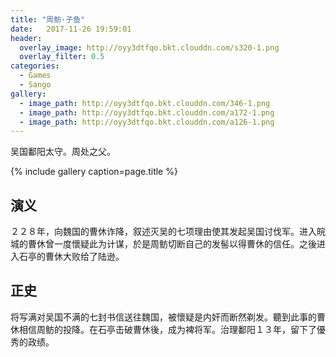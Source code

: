 ```yaml
---
title: "周鲂·子鱼"
date:   2017-11-26 19:59:01
header:
  overlay_image: http://oyy3dtfqo.bkt.clouddn.com/s320-1.png
  overlay_filter: 0.5
categories:
  - Games
  - Sango
gallery:
  - image_path: http://oyy3dtfqo.bkt.clouddn.com/346-1.png
  - image_path: http://oyy3dtfqo.bkt.clouddn.com/a172-1.png
  - image_path: http://oyy3dtfqo.bkt.clouddn.com/a126-1.png
---
```


吴国鄱阳太守。周处之父。

{% include gallery caption=page.title %}

## 演义

２２８年，向魏国的曹休诈降，叙述灭吴的七项理由使其发起吴国讨伐军。进入皖城的曹休曾一度懷疑此为计谋，於是周鲂切断自己的发髻以得曹休的信任。之後进入石亭的曹休大败给了陆逊。

## 正史

将写满对吴国不满的七封书信送往魏国，被懷疑是内奸而断然剃发。聽到此事的曹休相信周鲂的投降。在石亭击破曹休後，成为裨将军。治理鄱阳１３年，留下了優秀的政绩。